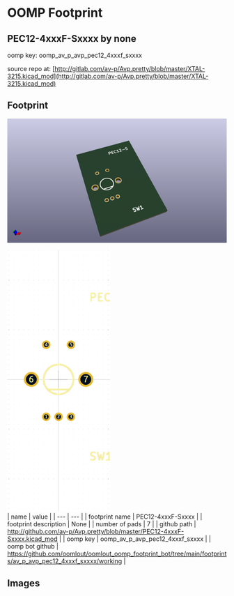 # OOMP Footprint  
## PEC12-4xxxF-Sxxxx  by none  
  
oomp key: oomp_av_p_avp_pec12_4xxxf_sxxxx  
  
source repo at: [http://gitlab.com/av-p/Avp.pretty/blob/master/XTAL-3215.kicad_mod](http://gitlab.com/av-p/Avp.pretty/blob/master/XTAL-3215.kicad_mod)  
## Footprint  
  
[![working_kicad_pcb_3d.png](working_kicad_pcb_3d_600.png)](working_kicad_pcb_3d.png)  
  
[![working.png](working_600.png)](working.png)  
| name | value | 
| --- | --- | 
| footprint name | PEC12-4xxxF-Sxxxx | 
| footprint description | None | 
| number of pads | 7 | 
| github path | http://github.com/av-p/Avp.pretty/blob/master/PEC12-4xxxF-Sxxxx.kicad_mod | 
| oomp key | oomp_av_p_avp_pec12_4xxxf_sxxxx | 
| oomp bot github | https://github.com/oomlout/oomlout_oomp_footprint_bot/tree/main/footprints/av_p_avp_pec12_4xxxf_sxxxx/working | 
## Images  
